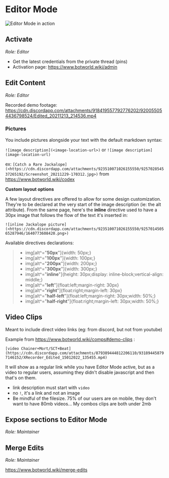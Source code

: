 # Editor Mode

![Editor Mode in action](https://cdn.discordapp.com/attachments/917809790284079114/979408919778697226/editor-mode.png)


## Activate

*Role: Editor*

- Get the latest credentials from the private thread (pins)
- Activation page: https://www.botworld.wiki/admin

## Edit Content

*Role: Editor*


Recorded demo footage: https://cdn.discordapp.com/attachments/918419557792776202/920055054436798524/Edited_20211213_214536.mp4



### Pictures

You include pictures alongside your text with the default markdown syntax:

`![image description](<image-location-url>)` or `![image description](image-location-url)` 

ex: `[Catch a Rare Jackalope](<https://cdn.discordapp.com/attachments/923510071026155550/925702854537265192/Screenshot_20211229-170312.jpg>)` from https://www.botworld.wiki/codex

**Custom layout options**

A few layout directives are offered to allow for some design customization. They're to be declared at the very start of the image description (ie: the alt attribute). From the same page, here's the **inline** directive used to have a 30px image that follows the flow of the text it's inserted in:

`![inline Jackalope picture](<https://cdn.discordapp.com/attachments/923510071026155550/925701450565287946/1640773608420.png>)`

Available directives declarations:

> - img[alt^="**50px**"]{width: 50px;}
> - img[alt^="**100px**"]{width: 100px;}
> - img[alt^="**200px**"]{width: 200px;}
> - img[alt^="**300px**"]{width: 300px;}
> - img[alt^="**inline**"]{height: 30px;display: inline-block;vertical-align: middle;}
> - img[alt^="**left**"]{float:left;margin-right: 30px}
> - img[alt^="**right**"]{float:right;margin-left: 30px}
> - img[alt^="**half-left**"]{float:left;margin-right: 30px;width: 50%;}
> - img[alt^="**half-right**"]{float:right;margin-left: 30px;width: 50%;}


## Video Clips

Meant to include direct video links (eg: from discord, but not from youtube)

Example from https://www.botworld.wiki/comps#demo-clips :

`[video Chainer+Mort/SCT+Beat](https://cdn.discordapp.com/attachments/879389444812206110/931894458797146152/XRecorder_Edited_15012022_135455.mp4)`

It will show as a regular link while you have Editor Mode active, but as a video to regular users, assuming they didn't disable javascript and then that's on them.
- link description must start with `video`
- no `!`, it's a link and not an image
- Be mindful of the filesize. 75% of our users are on mobile, they don't want to have 80mb videos... My combos clips are both under 2mb


## Expose sections to Editor Mode

*Role: Maintainer*

## Merge Edits

*Role: Maintainer*

https://www.botworld.wiki/merge-edits
